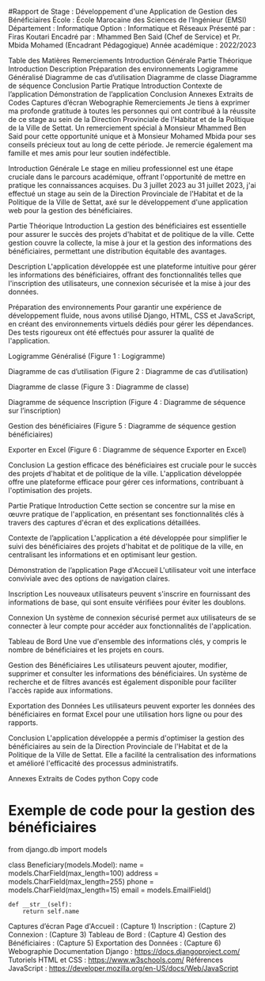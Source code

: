 #Rapport de Stage : Développement d'une Application de Gestion des Bénéficiaires
École : École Marocaine des Sciences de l’Ingénieur (EMSI)
Département : Informatique
Option : Informatique et Réseaux
Présenté par : Firas Koutari
Encadré par : Mhammed Ben Said (Chef de Service) et Pr. Mbida Mohamed (Encadrant Pédagogique)
Année académique : 2022/2023

Table des Matières
Remerciements
Introduction Générale
Partie Théorique
Introduction
Description
Préparation des environnements
Logigramme Généralisé
Diagramme de cas d’utilisation
Diagramme de classe
Diagramme de séquence
Conclusion
Partie Pratique
Introduction
Contexte de l’application
Démonstration de l’application
Conclusion
Annexes
Extraits de Codes
Captures d’écran
Webographie
Remerciements
Je tiens à exprimer ma profonde gratitude à toutes les personnes qui ont contribué à la réussite de ce stage au sein de la Direction Provinciale de l'Habitat et de la Politique de la Ville de Settat. Un remerciement spécial à Monsieur Mhammed Ben Said pour cette opportunité unique et à Monsieur Mohamed Mbida pour ses conseils précieux tout au long de cette période. Je remercie également ma famille et mes amis pour leur soutien indéfectible.

Introduction Générale
Le stage en milieu professionnel est une étape cruciale dans le parcours académique, offrant l'opportunité de mettre en pratique les connaissances acquises. Du 3 juillet 2023 au 31 juillet 2023, j'ai effectué un stage au sein de la Direction Provinciale de l'Habitat et de la Politique de la Ville de Settat, axé sur le développement d'une application web pour la gestion des bénéficiaires.

Partie Théorique
Introduction
La gestion des bénéficiaires est essentielle pour assurer le succès des projets d'habitat et de politique de la ville. Cette gestion couvre la collecte, la mise à jour et la gestion des informations des bénéficiaires, permettant une distribution équitable des avantages.

Description
L'application développée est une plateforme intuitive pour gérer les informations des bénéficiaires, offrant des fonctionnalités telles que l'inscription des utilisateurs, une connexion sécurisée et la mise à jour des données.

Préparation des environnements
Pour garantir une expérience de développement fluide, nous avons utilisé Django, HTML, CSS et JavaScript, en créant des environnements virtuels dédiés pour gérer les dépendances. Des tests rigoureux ont été effectués pour assurer la qualité de l'application.

Logigramme Généralisé
(Figure 1 : Logigramme)

Diagramme de cas d’utilisation
(Figure 2 : Diagramme de cas d’utilisation)

Diagramme de classe
(Figure 3 : Diagramme de classe)

Diagramme de séquence
Inscription
(Figure 4 : Diagramme de séquence sur l’inscription)

Gestion des bénéficiaires
(Figure 5 : Diagramme de séquence gestion bénéficiaires)

Exporter en Excel
(Figure 6 : Diagramme de séquence Exporter en Excel)

Conclusion
La gestion efficace des bénéficiaires est cruciale pour le succès des projets d'habitat et de politique de la ville. L'application développée offre une plateforme efficace pour gérer ces informations, contribuant à l'optimisation des projets.

Partie Pratique
Introduction
Cette section se concentre sur la mise en œuvre pratique de l'application, en présentant ses fonctionnalités clés à travers des captures d'écran et des explications détaillées.

Contexte de l’application
L'application a été développée pour simplifier le suivi des bénéficiaires des projets d'habitat et de politique de la ville, en centralisant les informations et en optimisant leur gestion.

Démonstration de l’application
Page d'Accueil
L'utilisateur voit
une interface conviviale avec des options de navigation claires.

Inscription
Les nouveaux utilisateurs peuvent s'inscrire en fournissant des informations de base, qui sont ensuite vérifiées pour éviter les doublons.

Connexion
Un système de connexion sécurisé permet aux utilisateurs de se connecter à leur compte pour accéder aux fonctionnalités de l'application.

Tableau de Bord
Une vue d'ensemble des informations clés, y compris le nombre de bénéficiaires et les projets en cours.

Gestion des Bénéficiaires
Les utilisateurs peuvent ajouter, modifier, supprimer et consulter les informations des bénéficiaires. Un système de recherche et de filtres avancés est également disponible pour faciliter l'accès rapide aux informations.

Exportation des Données
Les utilisateurs peuvent exporter les données des bénéficiaires en format Excel pour une utilisation hors ligne ou pour des rapports.

Conclusion
L'application développée a permis d'optimiser la gestion des bénéficiaires au sein de la Direction Provinciale de l'Habitat et de la Politique de la Ville de Settat. Elle a facilité la centralisation des informations et amélioré l'efficacité des processus administratifs.

Annexes
Extraits de Codes
python
Copy code
# Exemple de code pour la gestion des bénéficiaires
from django.db import models

class Beneficiary(models.Model):
    name = models.CharField(max_length=100)
    address = models.CharField(max_length=255)
    phone = models.CharField(max_length=15)
    email = models.EmailField()

    def __str__(self):
        return self.name
Captures d’écran
Page d'Accueil : (Capture 1)
Inscription : (Capture 2)
Connexion : (Capture 3)
Tableau de Bord : (Capture 4)
Gestion des Bénéficiaires : (Capture 5)
Exportation des Données : (Capture 6)
Webographie
Documentation Django : https://docs.djangoproject.com/
Tutoriels HTML et CSS : https://www.w3schools.com/
Références JavaScript : https://developer.mozilla.org/en-US/docs/Web/JavaScript
